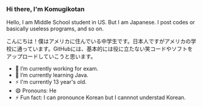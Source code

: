 ### Hi there, I'm Komugikotan

Hello, I am Middle School student in US. But I am Japanese. I post codes or basically useless programs, and so on.

こんにちは！僕はアメリカに住んでいる中学生です。日本人ですがアメリカの学校に通っています。GitHubには、基本的には役に立たない笑コードやソフトをアップロードしていこうと思います。


- 🔭 I’m currently working for exam.
- 🌱 I’m currently learning Java.
- ⚡ I'm currently 13 year's old.
- 😄 Pronouns: He
- ⚡ Fun fact: I can pronounce Korean but I cannnot understad Korean.
